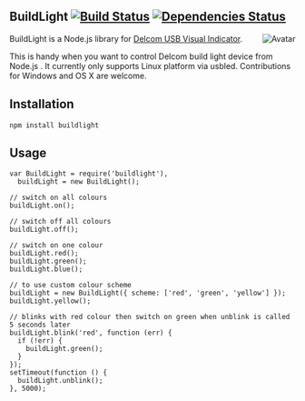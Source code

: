 BuildLight [![Build Status](https://secure.travis-ci.org/cliffano/buildlight.png?branch=master)](http://travis-ci.org/cliffano/buildlight) [![Dependencies Status](https://david-dm.org/cliffano/buildlight.png)](http://david-dm.org/cliffano/buildlight)
----------
<a href="http://www.delcomproducts.com/products_usblmp.asp"><img align="right" src="https://raw.github.com/cliffano/buildlight/master/avatar.jpg" alt="Avatar"/></a>

BuildLight is a Node.js library for [Delcom USB Visual Indicator](http://www.delcomproducts.com/products_usblmp.asp).

This is handy when you want to control Delcom build light device from Node.js . It currently only supports Linux platform via usbled. Contributions for Windows and OS X are welcome.

Installation
------------

    npm install buildlight 

Usage
-----

    var BuildLight = require('buildlight'),
      buildLight = new BuildLight();

    // switch on all colours
    buildLight.on();

    // switch off all colours
    buildLight.off();

    // switch on one colour
    buildLight.red();
    buildLight.green();
    buildLight.blue();

    // to use custom colour scheme
    buildLight = new BuildLight({ scheme: ['red', 'green', 'yellow'] });
    buildLight.yellow();

    // blinks with red colour then switch on green when unblink is called 5 seconds later
    buildLight.blink('red', function (err) {
      if (!err) {
        buildLight.green();
      }
    });
    setTimeout(function () {
      buildLight.unblink();
    }, 5000);
